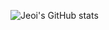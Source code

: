 ![Jeoi's GitHub stats](https://github-readme-stats.vercel.app/api?username=FaanJeoi&show_icons=true&theme=transparent)<!--<img src="https://github-readme-stats.vercel.app/api/top-langs/?username=FaanJeoi&layout=compact&langs_count=10" />-->
<!--
**Fa2Ru1/Fa2Ru1** is a ✨ _special_ ✨ repository because its `README.md` (this file) appears on your GitHub profile.

Here are some ideas to get you started:

- 🔭 I’m currently working on ...
- 🌱 I’m currently learning ...
- 👯 I’m looking to collaborate on ...
- 🤔 I’m looking for help with ...
- 💬 Ask me about ...
- 📫 How to reach me: ...
- 😄 Pronouns: ...
- ⚡ Fun fact: ...
-->
